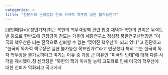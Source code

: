 ```yaml
---
categories: a
title: "전문가의 눈정성장 한국 독자적 핵무장 실현 불가능한가"
---
```

[경인매일=윤성민기자]최근 북한의 핵무력정책 관련 법령 채택과 북한의 연이은 무력도발 등으로 한반도에 긴장감이 감도는 가운데 세종연구소 정성장 북한연구센터장은 "미국의 핵우산은 더는 전적으로 신뢰할 수 없는 ‘찢어진 핵우산’이 되고 있다"고 진단하고 "한국의 독자적 핵무장은 실현 불가능한 목표인가?"라고 반문했다.특히 그는 한국의 독자 핵무장을 불가능하다고 여기는 이유 중 가장 큰 이유인 "미국의 반대"에 대해 다른 시각을 제시했다.정 센터장은 "북한의 핵과 미사일 능력 고도화로 인해 미국의 핵우산에 대한 신뢰가 약화되고 국내에서